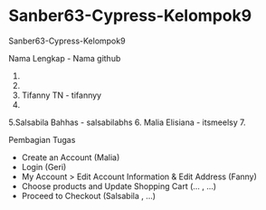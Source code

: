 # Sanber63-Cypress-Kelompok9
Sanber63-Cypress-Kelompok9

Nama Lengkap - Nama github

1. 
2. 
3. Tifanny TN - tifannyy
4.
5.Salsabila Bahhas - salsabilabhs
6. Malia Elisiana - itsmeelsy
7.

Pembagian Tugas

- Create an Account (Malia)
- Login (Geri)
- My Account > Edit Account Information & Edit Address (Fanny)
- Choose products and Update Shopping Cart (... , ...)
- Proceed to Checkout (Salsabila , ...)
